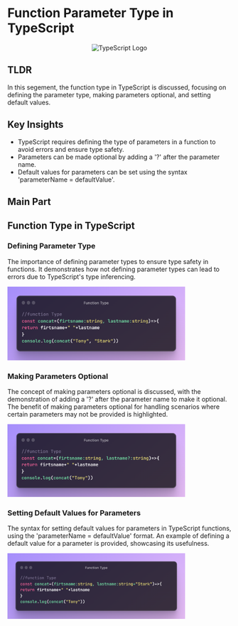 # Function Parameter Type in TypeScript 

<p align="center">
  <img src="https://timmousk.com/wp-content/uploads/2022/04/cover-5.png" alt="TypeScript Logo" width="800"/>
</p>

## TLDR

In this segement, the function type in TypeScript is discussed, focusing on defining the parameter type, making parameters optional, and setting default values.

## Key Insights

- TypeScript requires defining the type of parameters in a function to avoid errors and ensure type safety.
- Parameters can be made optional by adding a '?' after the parameter name.
- Default values for parameters can be set using the syntax 'parameterName = defaultValue'.

## Main Part

## Function Type in TypeScript

### Defining Parameter Type

The importance of defining parameter types to ensure type safety in functions. It demonstrates how not defining parameter types can lead to errors due to TypeScript's type inferencing.

<p align="left">
  <img src="./assets/function.png" alt="TypeScript Logo" width="400"/>
</p>

### Making Parameters Optional

The concept of making parameters optional is discussed, with the demonstration of adding a '?' after the parameter name to make it optional. The benefit of making parameters optional for handling scenarios where certain parameters may not be provided is highlighted.

<p align="left">
  <img src="./assets/function2.png" alt="TypeScript Logo" width="400"/>
</p>

### Setting Default Values for Parameters

The syntax for setting default values for parameters in TypeScript functions, using the 'parameterName = defaultValue' format. An example of defining a default value for a parameter is provided, showcasing its usefulness.

<p align="left">
  <img src="./assets/function3.png" alt="TypeScript Logo" width="400"/>
</p>
